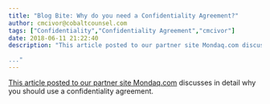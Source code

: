 ```yaml
---
title: "Blog Bite: Why do you need a Confidentiality Agreement?"
author: cmcivor@cobaltcounsel.com
tags: ["Confidentiality","Confidentiality Agreement","cmcivor"]
date: 2018-06-11 21:22:40
description: "This article posted to our partner site Mondaq.com discusses in detail why you should use a confidentiality agreement.

..."
---
```


[This article posted to our partner site Mondaq.com](http://www.mondaq.com/canada/x/170356/Corporate+Company+Law/Confidentiality+Agreements+The+Importance+Of+Protecting+Your+Secrets) discusses in detail why you should use a confidentiality agreement.
